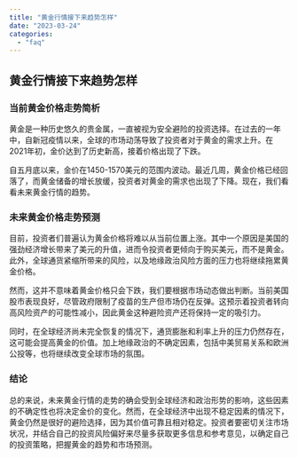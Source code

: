 ```yaml
---
title: "黄金行情接下来趋势怎样"
date: "2023-03-24"
categories: 
  - "faq"
---
```


## 黄金行情接下来趋势怎样

### 当前黄金价格走势简析

黄金是一种历史悠久的贵金属，一直被视为安全避险的投资选择。在过去的一年中，自新冠疫情以来，全球的市场动荡导致了投资者对于黄金的需求上升。在2021年初，金价达到了历史新高，接着价格出现了下跌。

自五月底以来，金价在1450-1570美元的范围内波动。最近几周，黄金价格已经回落了，而黄金储备的增长放缓，投资者对黄金的需求也出现了下降。现在，我们看看未来黄金行情的趋势。

### 未来黄金价格走势预测

目前，投资者们普遍认为黄金价格将难以从当前位置上涨。其中一个原因是美国的强劲经济增长带来了美元的升值，进而令投资者更倾向于购买美元，而不是黄金。此外，全球通货紧缩所带来的风险，以及地缘政治风险方面的压力也将继续拖累黄金价格。

然而，这并不意味着黄金价格只会下跌，我们要根据市场动态做出判断。当前美国股市表现良好，尽管政府限制了疫苗的生产但市场仍在反弹。这预示着投资者转向高风险资产的可能性减小，因此黄金这种避险资产还将保持一定的吸引力。

同时，在全球经济尚未完全恢复的情况下，通货膨胀和利率上升的压力仍然存在，这可能会提高黄金的价值。加上地缘政治的不确定因素，包括中美贸易关系和欧洲公投等，也将继续改变全球市场的氛围。

### 结论

总的来说，未来黄金行情的走势的确会受到全球经济和政治形势的影响，这些因素的不确定性也将决定金价的变化。然而，在全球经济中出现不稳定因素的情况下，黄金仍然是很好的避险选择，因为其价值可靠且相对稳定。投资者要密切关注市场状况，并结合自己的投资风险偏好来尽量多获取更多信息和参考意见，以确定自己的投资策略，把握黄金的趋势和市场预测。
